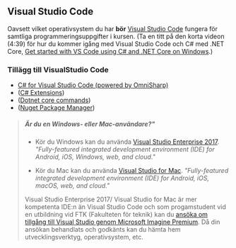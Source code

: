 ## Visual Studio Code

Oavsett vilket operativsystem du har __bör__ [Visual Studio Code](https://code.visualstudio.com/) fungera för samtliga programmeringsuppgifter i kursen. (Ta en titt på den korta videon (4:39) för hur du kommer igång med Visual Studio Code och C# med .NET Core, [Get started with VS Code using C# and .NET Core on Windows](https://channel9.msdn.com/Blogs/dotnet/Get-started-with-VS-Code-using-CSharp-and-NET-Core).)

### Tillägg till VisualStudio Code

- [C# for Visual Studio Code (powered by OmniSharp)](https://marketplace.visualstudio.com/items?itemName=ms-vscode.csharp)
- ([C# Extensions](https://marketplace.visualstudio.com/items?itemName=jchannon.csharpextensions))
- ([Dotnet core commands](https://marketplace.visualstudio.com/items?itemName=matijarmk.dotnet-core-commands))
- ([Nuget Package Manager](https://marketplace.visualstudio.com/items?itemName=jmrog.vscode-nuget-package-manager))

> ##### Är du en Windows- eller Mac-användare?"
>
>- Kör du Windows kan du använda [Visual Studio Enterprise 2017](https://www.visualstudio.com/vs/). _"Fully-featured integrated development environment (IDE) for Android, iOS, Windows, web, and cloud."_
>
>- Kör du Mac kan du använda [Visual Studio for Mac](https://www.visualstudio.com/vs/). _"Fully-featured integrated development environment (IDE) for Android, iOS, macOS, web, and cloud."_
>
>Visual Studio Enterprise 2017/ Visual Studio for Mac är mer kompetenta IDE:n än Visual Studio Code och som progamstudent vid en utbildning vid FTK (Fakulteten för teknik) kan du [ansöka om tillgång till Visual Studio genom Microsoft Imagine Premium](http://juno.lmatsnu.se/msdnaa). Då din ansökan behandlats och godkänts kan du hämta hem utvecklingsverktyg, operativsystem, etc.